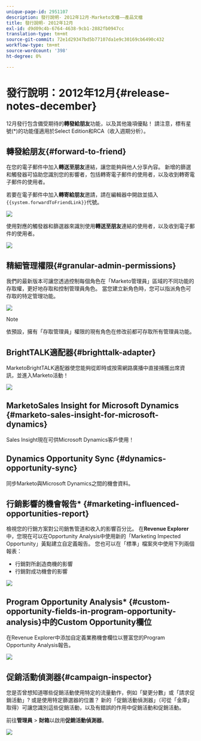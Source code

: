 ```yaml
---
unique-page-id: 2951107
description: 發行說明- 2012年12月-Marketo文檔——產品文檔
title: 發行說明- 2012年12月
exl-id: d9d09c4b-6764-4638-9cb1-2882fb0947cc
translation-type: tm+mt
source-git-commit: 72e1d29347bd5b77107da1e9c30169cb6490c432
workflow-type: tm+mt
source-wordcount: '398'
ht-degree: 0%

---
```


# 發行說明：2012年12月{#release-notes-december}

12月發行包含備受期待的&#x200B;**轉發給朋友**&#x200B;功能，以及其他幾項優點！ 請注意，標有星號(*)的功能僅適用於Select Edition和RCA（收入週期分析）。

## 轉發給朋友{#forward-to-friend}

在您的電子郵件中加入&#x200B;**轉送至朋友**&#x200B;連結，讓您能夠與他人分享內容。 新增的篩選和觸發器可協助您識別您的影響者，包括轉寄電子郵件的使用者，以及收到轉寄電子郵件的使用者。

若要在電子郵件中加入&#x200B;**轉寄給朋友**&#x200B;邀請，請在編輯器中開啟並插入`{{system.forwardToFriendLink}}`代號。

![](assets/image2014-9-23-10-3a50-3a45.png)

使用對應的觸發器和篩選器來識別使用&#x200B;**轉送至朋友**&#x200B;連結的使用者，以及收到電子郵件的使用者。

![](assets/image2014-9-23-10-3a50-3a56.png)

## 精細管理權限{#granular-admin-permissions}

我們的最新版本可讓您透過控制每個角色在「Marketo管理員」區域的不同功能的存取權，更好地存取和控制管理員角色。 當您建立新角色時，您可以指派角色可存取的特定管理功能。

![](assets/image2014-9-23-10-3a51-3a18.png)

>[!NOTE]
>
>依預設，擁有「存取管理員」權限的現有角色在修改前都可存取所有管理員功能。

## BrightTALK適配器{#brighttalk-adapter}

MarketoBrightTALK適配器使您能夠從即時或按需網路廣播中直接捕獲出席資訊，並進入Marketo活動！

![](assets/image2014-9-23-10-3a51-3a31.png)

## MarketoSales Insight for Microsoft Dynamics {#marketo-sales-insight-for-microsoft-dynamics}

Sales Insight現在可供Microsoft Dynamics客戶使用！

## Dynamics Opportunity Sync {#dynamics-opportunity-sync}

同步Marketo與Microsoft Dynamics之間的機會資料。

## 行銷影響的機會報告* {#marketing-influenced-opportunities-report}

檢視您的行銷方案對公司銷售管道和收入的影響百分比。 在&#x200B;**Revenue Explorer**&#x200B;中，您現在可以在Opportunity Analysis中使用新的「Marketing Impected Opportunity」黃點建立自定義報告。 您也可以在「標準」檔案夾中使用下列兩個報表：

* 行銷對所創造商機的影響
* 行銷對成功機會的影響

![](assets/image2014-9-23-10-3a52-3a11.png)

## Program Opportunity Analysis* {#custom-opportunity-fields-in-program-opportunity-analysis}中的Custom Opportunity欄位

在Revenue Explorer中添加自定義業務機會欄位以豐富您的Program Opportunity Analysis報告。

![](assets/image2014-9-23-10-3a52-3a23.png)

## 促銷活動偵測器{#campaign-inspector}

您是否曾想知道哪些促銷活動使用特定的流量動作，例如「變更分數」或「請求促銷活動」? 或是使用特定篩選器的位置？ 新的「促銷活動偵測器」（可從「金庫」取得）可讓您識別這些促銷活動，以及有錯誤的作用中促銷活動和促銷活動。

前往&#x200B;**管理員** > **財箱**&#x200B;以啟用&#x200B;**促銷活動偵測器**。

![](assets/image2014-9-23-10-3a52-3a39.png)
